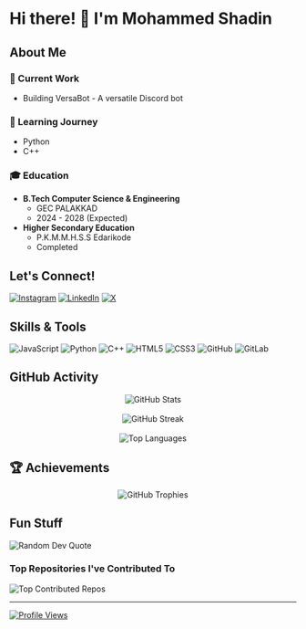 # Hi there! 👋 I'm Mohammed Shadin

## About Me

### 🔭 Current Work
- Building VersaBot - A versatile Discord bot

### 🌱 Learning Journey
- Python
- C++

### 🎓 Education
- **B.Tech Computer Science & Engineering**
  - GEC PALAKKAD
  - 2024 - 2028 (Expected)
- **Higher Secondary Education**
  - P.K.M.M.H.S.S Edarikode
  - Completed


## Let's Connect!
[![Instagram](https://img.shields.io/badge/Instagram-%23E4405F.svg?logo=Instagram&logoColor=white)](https://instagram.com/pm.shadin)
[![LinkedIn](https://img.shields.io/badge/LinkedIn-%230077B5.svg?logo=linkedin&logoColor=white)](https://linkedin.com/in/pmshadin)
[![X](https://img.shields.io/badge/X-black.svg?logo=X&logoColor=white)](https://x.com/scemworks)

## Skills & Tools
![JavaScript](https://img.shields.io/badge/javascript-%23323330.svg?style=for-the-badge&logo=javascript&logoColor=%23F7DF1E)
![Python](https://img.shields.io/badge/python-3670A0?style=for-the-badge&logo=python&logoColor=ffdd54)
![C++](https://img.shields.io/badge/c++-%2300599C.svg?style=for-the-badge&logo=c%2B%2B&logoColor=white)
![HTML5](https://img.shields.io/badge/html5-%23E34F26.svg?style=for-the-badge&logo=html5&logoColor=white)
![CSS3](https://img.shields.io/badge/css3-%231572B6.svg?style=for-the-badge&logo=css3&logoColor=white)
![GitHub](https://img.shields.io/badge/github-%23121011.svg?style=for-the-badge&logo=github&logoColor=white) 
![GitLab](https://img.shields.io/badge/gitlab-%23181717.svg?style=for-the-badge&logo=gitlab&logoColor=white)
## GitHub Activity
<div align="center">
  <img src="https://github-readme-stats.vercel.app/api?username=Scemworks&theme=tokyonight&hide_border=false&include_all_commits=true&count_private=true" alt="GitHub Stats" />
  <br><br>
  <img src="https://github-readme-streak-stats.herokuapp.com/?user=Scemworks&theme=tokyonight&hide_border=false" alt="GitHub Streak" />
  <br><br>
  <img src="https://github-readme-stats.vercel.app/api/top-langs/?username=Scemworks&theme=tokyonight&hide_border=false&include_all_commits=true&count_private=true&layout=compact" alt="Top Languages" />
</div>

## 🏆 Achievements
<div align="center">
  <img src="https://github-profile-trophy.vercel.app/?username=Scemworks&theme=tokyonight&no-frame=false&no-bg=true&margin-w=4" alt="GitHub Trophies" />
</div>

## Fun Stuff
![Random Dev Quote](https://quotes-github-readme.vercel.app/api?type=horizontal&theme=radical)

### Top Repositories I've Contributed To
![Top Contributed Repos](https://github-contributor-stats.vercel.app/api?username=Scemworks&limit=5&theme=dark&combine_all_yearly_contributions=true)

---
[![Profile Views](https://visitcount.itsvg.in/api?id=Scemworks&icon=0&color=0)](https://visitcount.itsvg.in)

<!-- Proudly created with GPRM ( https://gprm.itsvg.in ) -->